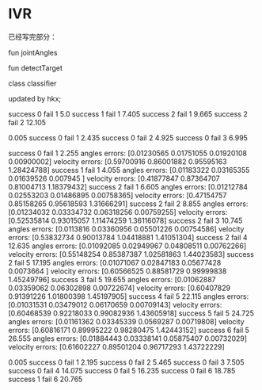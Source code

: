 # IVR
已经写完部分：

fun jointAngles

fun detectTarget

class classifier

updated by hkx;

success 0
fail 1
5.0
success 1
fail 1
7.405
success 2
fail 1
9.665
success 2
fail 2
12.105

0.005
success 0
fail 1
2.435
success 0
fail 2
4.925
success 0
fail 3
6.995

success 0
fail 1
2.255
angles errors: [0.01230565 0.01751055 0.01920108 0.00900002]
velocity errors: [0.59700916 0.86001882 0.95595163 1.28424788]
success 1
fail 1
4.055
angles errors: [0.01183322 0.03165355 0.01639526 0.007945  ]
velocity errors: [0.41877847 0.87364707 0.81004713 1.18379432]
success 2
fail 1
6.605
angles errors: [0.01212784 0.02553203 0.01486895 0.00758365]
velocity errors: [0.47154757 0.85158265 0.95618593 1.31666291]
success 2
fail 2
8.855
angles errors: [0.01234032 0.03334732 0.06318256 0.00759255]
velocity errors: [0.52535814 0.93015057 1.11474259 1.36116078]
success 2
fail 3
10.745
angles errors: [0.0113816  0.03360956 0.05501226 0.00754586]
velocity errors: [0.53832734 0.90013784 1.04418881 1.41051304]
success 2
fail 4
12.635
angles errors: [0.01092085 0.02949967 0.04808511 0.00762266]
velocity errors: [0.55148254 0.85387387 1.02581863 1.44023583]
success 2
fail 5
17.195
angles errors: [0.01071067 0.02847183 0.05677428 0.0073664 ]
velocity errors: [0.60566525 0.88581729 0.99999838 1.45249796]
success 3
fail 5
19.655
angles errors: [0.01062887 0.03359062 0.06302898 0.00722674]
velocity errors: [0.60407829 0.91391226 1.01800398 1.45197905]
success 4
fail 5
22.115
angles errors: [0.01031531 0.03479012 0.06170659 0.00709143]
velocity errors: [0.60468539 0.92218033 0.99082936 1.43605918]
success 5
fail 5
24.725
angles errors: [0.01161362 0.03345339 0.0569287  0.00719808]
velocity errors: [0.60816171 0.89995222 0.98280475 1.42443152]
success 6
fail 5
26.555
angles errors: [0.01884443 0.03338141 0.05875407 0.00732029]
velocity errors: [0.61602227 0.89501204 0.96717293 1.43722229]


0.005
success 0
fail 1
2.195
success 0
fail 2
5.465
success 0
fail 3
7.505
success 0
fail 4
14.075
success 0
fail 5
16.235
success 0
fail 6
18.785
success 1
fail 6
20.765

